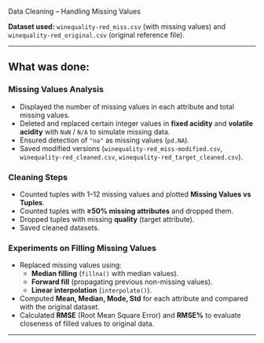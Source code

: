 Data Cleaning – Handling Missing Values

**Dataset used:** `winequality-red_miss.csv` (with missing values) and `winequality-red_original.csv` (original reference file).

---
## What was done:

### Missing Values Analysis
- Displayed the number of missing values in each attribute and total missing values.
- Deleted and replaced certain integer values in **fixed acidity** and **volatile acidity** with `NaN` / `N/A` to simulate missing data.
- Ensured detection of `"na"` as missing values (`pd.NA`).
- Saved modified versions (`winequality-red_miss-modified.csv`, `winequality-red_cleaned.csv`, `winequality-red_target_cleaned.csv`).

### Cleaning Steps
- Counted tuples with 1–12 missing values and plotted **Missing Values vs Tuples**.
- Counted tuples with **≥50% missing attributes** and dropped them.
- Dropped tuples with missing **quality** (target attribute).
- Saved cleaned datasets.

### Experiments on Filling Missing Values
- Replaced missing values using:
  - **Median filling** (`fillna()` with median values).
  - **Forward fill** (propagating previous non-missing values).
  - **Linear interpolation** (`interpolate()`).
- Computed **Mean, Median, Mode, Std** for each attribute and compared with the original dataset.
- Calculated **RMSE** (Root Mean Square Error) and **RMSE%** to evaluate closeness of filled values to original data.

---
